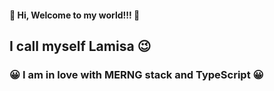 #### 🥇 Hi, Welcome to my world!!! 🥇
## I call myself Lamisa 😉
### 😀 I am in love with MERNG stack and TypeScript 😀 
